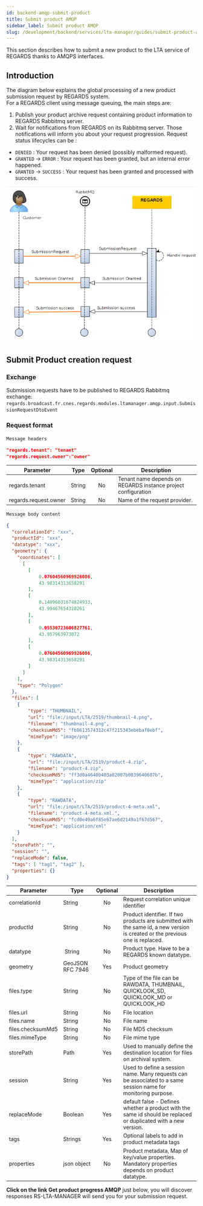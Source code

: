 ```yaml
---
id: backend-amqp-submit-product
title: Submit product AMQP
sidebar_label: Submit product AMQP
slug: /development/backend/services/lta-manager/guides/submit-product-amqp
---
```



This section describes how to submit a new product to the LTA service of REGARDS thanks to AMQPS interfaces.

## Introduction

The diagram below explains the global processing of a new product submission request by REGARDS system.  
For a REGARDS client using message queuing, the main steps are:
1. Publish your product archive request containing product information to REGARDS Rabbitmq server.
1. Wait for notifications from REGARDS on its Rabbitmq server. Those notifications will inform you about your request progression. Request status lifecycles can be :
 - `DENIED` : Your request has been denied (possibly malformed request).
 - `GRANTED` -> `ERROR` : Your request has been granted, but an internal error happened.
 - `GRANTED` -> `SUCCESS` : Your request has been granted and processed with success.

![sequence](./archive-request-nominal.png)

## Submit Product creation request

### Exchange

Submission requests have to be published to REGARDS Rabbitmq exchange:  
`regards.broadcast.fr.cnes.regards.modules.ltamanager.amqp.input.SubmissionRequestDtoEvent`

### Request format

`Message headers`

```json
"regards.tenant": "tenant"
"regards.request.owner":"owner"
```
| Parameter | Type | Optional | Description |
| --------- | ---- | :--------: | ----------- |
| regards.tenant | String | No | Tenant name depends on REGARDS instance project configuration |
| regards.request.owner | String | No | Name of the request provider. |

`Message body content`
```json
{
  "correlationId": "xxx",
  "productId": "xxx",
  "datatype": "xxx",
  "geometry": {
    "coordinates": [
      [
        [
            0.07604560969926086,
            43.98314313658291
        ],
        [
            0.14096031674824933,
            43.99467654310261
        ],
        [
            0.05530723606827761,
            43.957963973072
        ],
        [
            0.07604560969926086,
            43.98314313658291
        ]
      ]
    ],
    "type": "Polygon"
  },
  "files": [
    {
        "type": "THUMBNAIL",
        "url": "file:/input/LTA/2519/thumbnail-4.png",
        "filename": "thumbnail-4.png",
        "checksumMd5": "fb8613574312c47f215343ebebaf8ebf",
        "mimeType": "image/png"
    },
    {
        "type": "RAWDATA",
        "url": "file:/input/LTA/2519/product-4.zip",
        "filename": "product-4.zip",
        "checksumMd5": "ff3d0a4640b403a02007b0039640607b",
        "mimeType": "application/zip"
    },
    {
        "type": "RAWDATA",
        "url": "file:/input/LTA/2519/product-4-meta.xml",
        "filename": "product-4-meta.xml.",
        "checksumMd5": "fcd0e49a6f85e67ae6d2149a1f67d567",
        "mimeType": "application/xml"
    }
  ],
  "storePath": "",
  "session": "",
  "replaceMode": false,
  "tags": [ "tag1", "tag2" ],
  "properties": {}
}
```

| Parameter | Type | Optional | Description |
| --------- | ---- | :--------: | ----------- |
| correlationId | String | No | Request correlation unique identifier |
| productId | String | No | Product identifier. If two products are submitted with the same id, a new version is created or the previous one is replaced. |
| datatype |  String | No | Product type. Have to be a REGARDS known datatype. |
| geometry | GeoJSON RFC 7946 | Yes | Product geometry |
| files.type | String | No | Type of the file can be RAWDATA, THUMBNAIL, QUICKLOOK_SD, QUICKLOOK_MD or QUICKLOOK_HD |
| files.url | String | No | File location |
| files.name | String | No | File name|
| files.checksumMd5 | String | No | File MD5 checksum |
| files.mimeType | String | No | File mime type |
| storePath | Path | Yes | Used to manually define the destination location for files on archival system. |
| session | String | Yes | Used to define a session name. Many requests can be associated to a same session name for monitoring purpose. |
| replaceMode | Boolean | Yes | default false - Defines whether a product with the same id should be replaced or duplicated with a new version. |
| tags | Strings | Yes | Optional labels to add in product metadata tags |
| properties | json object | No | Product metadata, Map of key/value properties. Mandatory properties depends on product datatype. |

**Click on the link Get product progress AMQP** just below, you will discover responses RS-LTA-MANAGER will send you for your submission request.
